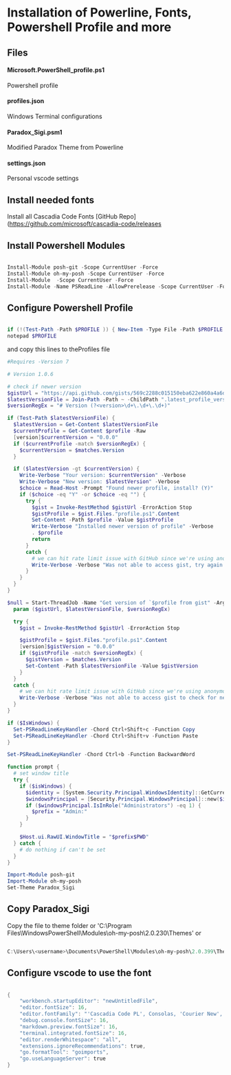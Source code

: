 # Installation of Powerline, Fonts, Powershell Profile and more

## Files

#### Microsoft.PowerShell_profile.ps1
Powershell profile

#### profiles.json
Windows Terminal configurations
 
#### Paradox_Sigi.psm1
Modified Paradox Theme from Powerline

#### settings.json
Personal vscode settings

## Install needed fonts

Install all Cascadia Code Fonts
[GitHub Repo](https://github.com/microsoft/cascadia-code/releases

## Install Powershell Modules

```powershell

Install-Module posh-git -Scope CurrentUser -Force
Install-Module oh-my-posh -Scope CurrentUser -Force
Install-Module  -Scope CurrentUser -Force
Install-Module -Name PSReadLine -AllowPrerelease -Scope CurrentUser -Force -SkipPublisherCheck

```

## Configure Powershell Profile

```Powershell

if (!(Test-Path -Path $PROFILE )) { New-Item -Type File -Path $PROFILE -Force }
notepad $PROFILE

```

and copy this lines to theProfiles file

```powershell
#Requires -Version 7

# Version 1.0.6

# check if newer version
$gistUrl = "https://api.github.com/gists/569c2288c015150eba622e860a4a6d2b"
$latestVersionFile = Join-Path -Path ~ -ChildPath ".latest_profile_version"
$versionRegEx = "# Version (?<version>\d+\.\d+\.\d+)"

if (Test-Path $latestVersionFile) {
  $latestVersion = Get-Content $latestVersionFile
  $currentProfile = Get-Content $profile -Raw
  [version]$currentVersion = "0.0.0"
  if ($currentProfile -match $versionRegEx) {
    $currentVersion = $matches.Version
  }

  if ($latestVersion -gt $currentVersion) {
    Write-Verbose "Your version: $currentVersion" -Verbose
    Write-Verbose "New version: $latestVersion" -Verbose
    $choice = Read-Host -Prompt "Found newer profile, install? (Y)"
    if ($choice -eq "Y" -or $choice -eq "") {
      try {
        $gist = Invoke-RestMethod $gistUrl -ErrorAction Stop
        $gistProfile = $gist.Files."profile.ps1".Content
        Set-Content -Path $profile -Value $gistProfile
        Write-Verbose "Installed newer version of profile" -Verbose
        . $profile
        return
      }
      catch {
        # we can hit rate limit issue with GitHub since we're using anonymous
        Write-Verbose -Verbose "Was not able to access gist, try again next time"
      }
    }
  }
}

$null = Start-ThreadJob -Name "Get version of `$profile from gist" -ArgumentList $gistUrl, $latestVersionFile, $versionRegEx -ScriptBlock {
  param ($gistUrl, $latestVersionFile, $versionRegEx)

  try {
    $gist = Invoke-RestMethod $gistUrl -ErrorAction Stop

    $gistProfile = $gist.Files."profile.ps1".Content
    [version]$gistVersion = "0.0.0"
    if ($gistProfile -match $versionRegEx) {
      $gistVersion = $matches.Version
      Set-Content -Path $latestVersionFile -Value $gistVersion
    }
  }
  catch {
    # we can hit rate limit issue with GitHub since we're using anonymous
    Write-Verbose -Verbose "Was not able to access gist to check for newer version"
  }
}

if ($IsWindows) {
  Set-PSReadLineKeyHandler -Chord Ctrl+Shift+c -Function Copy
  Set-PSReadLineKeyHandler -Chord Ctrl+Shift+v -Function Paste
}

Set-PSReadLineKeyHandler -Chord Ctrl+b -Function BackwardWord

function prompt {
  # set window title
  try {
    if ($isWindows) {
      $identity = [System.Security.Principal.WindowsIdentity]::GetCurrent()
      $windowsPrincipal = [Security.Principal.WindowsPrincipal]::new($identity)
      if ($windowsPrincipal.IsInRole("Administrators") -eq 1) {
        $prefix = "Admin:"
      }
    }

    $Host.ui.RawUI.WindowTitle = "$prefix$PWD"
  } catch {
    # do nothing if can't be set
  }
}

Import-Module posh-git
Import-Module oh-my-posh
Set-Theme Paradox_Sigi
```

## Copy Paradox_Sigi 

Copy the file to theme folder or 'C:\Program Files\WindowsPowerShell\Modules\oh-my-posh\2.0.230\Themes'
or
```powershell

C:\Users\<username>\Documents\PowerShell\Modules\oh-my-posh\2.0.399\Themes

```

## Configure vscode to use the font

```Powershell

{
    "workbench.startupEditor": "newUntitledFile",
    "editor.fontSize": 16,
    "editor.fontFamily": "'Cascadia Code PL', Consolas, 'Courier New', monospace",
    "debug.console.fontSize": 16,
    "markdown.preview.fontSize": 16,
    "terminal.integrated.fontSize": 16,
    "editor.renderWhitespace": "all",
    "extensions.ignoreRecommendations": true,
    "go.formatTool": "goimports",
    "go.useLanguageServer": true
}

```

